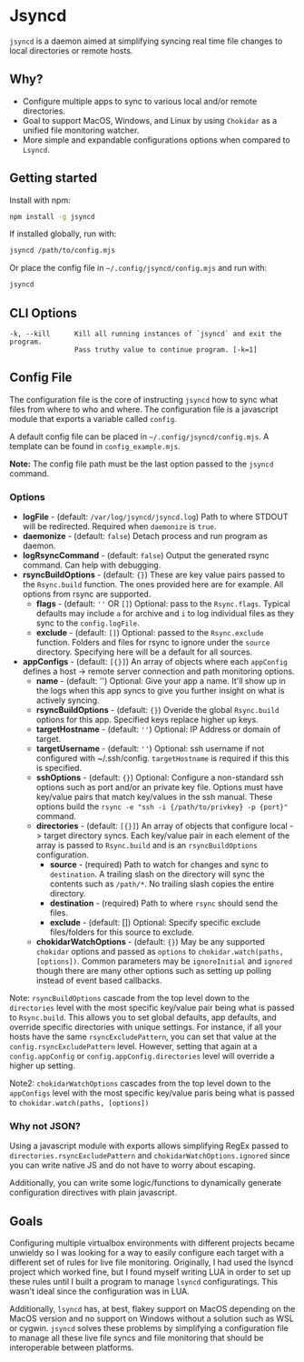 # Jsyncd

`jsyncd` is a daemon aimed at simplifying syncing real time file changes to local directories or remote hosts.

## Why?

- Configure multiple apps to sync to various local and/or remote directories.
- Goal to support MacOS, Windows, and Linux by using `Chokidar` as a unified file monitoring watcher.
- More simple and expandable configurations options when compared to `Lsyncd`.

## Getting started

Install with npm:

```bash
npm install -g jsyncd
```

If installed globally, run with:

```bash
jsyncd /path/to/config.mjs
```

Or place the config file in `~/.config/jsyncd/config.mjs` and run with:

```bash
jsyncd
```

## CLI Options

```options
-k, --kill      Kill all running instances of `jsyncd` and exit the program.
                Pass truthy value to continue program. [-k=1]
```

## Config File

The configuration file is the core of instructing `jsyncd` how to sync what files from where to who and where. The configuration file is a javascript module that exports a variable called `config`.

A default config file can be placed in `~/.config/jsyncd/config.mjs`. A template can be found in `config_example.mjs`.

**Note:** The config file path must be the last option passed to the `jsyncd` command.

### Options

- **logFile** - (default: `/var/log/jsyncd/jsyncd.log`) Path to where STDOUT will be redirected. Required when `daemonize` is `true`.
- **daemonize** - (default: `false`) Detach process and run program as daemon.
- **logRsyncCommand** - (default: `false`) Output the generated rsync command. Can help with debugging.
- **rsyncBuildOptions** - (default: `{}`) These are key value pairs passed to the `Rsync.build` function. The ones provided here are for example. All options from rsync are supported.
  - **flags** - (default: `''` OR `[]`) Optional: pass to the `Rsync.flags`. Typical defaults may include `a` for archive and `i` to log individual files as they sync to the `config.logFile`.
  - **exclude** - (default: `[]`) Optional: passed to the `Rsync.exclude` function. Folders and files for rsync to ignore under the `source` directory. Specifying here will be a default for all sources.
- **appConfigs** - (default: `[{}]`) An array of objects where each `appConfig` defines a host -> remote server connection and path monitoring options.
  - **name** - (default: '') Optional: Give your app a name. It'll show up in the logs when this app syncs to give you further insight on what is actively syncing.
  - **rsyncBuildOptions** - (default: `{}`) Overide the global `Rsync.build` options for this app. Specified keys replace higher up keys.
  - **targetHostname** - (default: `''`) Optional: IP Address or domain of target.
  - **targetUsername** - (default: `''`) Optional: ssh username if not configured with ~/.ssh/config. `targetHostname` is required if  this this is specified.
  - **sshOptions** - (default: `{}`) Optional: Configure a non-standard ssh options such as port and/or an private key file. Options must have key/value pairs that match key/values in the ssh manual. These options build the `rsync -e "ssh -i {/path/to/privkey} -p {port}"` command.
  - **directories** - (default: `[{}]`) An array of objects that configure local -> target directory syncs. Each key/value pair in each element of the array is passed to `Rsync.build` and is an `rsyncBuildOptions` configuration.
    - **source** - (required) Path to watch for changes and sync to `destination`. A trailing slash on the directory will sync the contents such as `/path/*`. No trailing slash copies the entire directory.
    - **destination** - (required) Path to where `rsync` should send the files.
    - **exclude** - (default: []) Optional: Specify specific exclude files/folders for this source to exclude.
  - **chokidarWatchOptions** - (default: `{}`) May be any supported `chokidar` options and passed as `options` to `chokidar.watch(paths, [options])`. Common parameters may be `ignoreInitial` and `ignored` though there are many other options such as setting up polling instead of event based callbacks.

Note: `rsyncBuildOptions` cascade from the top level down to the `directories` level with the most specific key/value pair being what is passed to `Rsync.build`. This allows you to set global defaults, app defaults, and override specific directories with unique settings. For instance, if all your hosts have the same `rsyncExcludePattern`, you can set that value at the `config.rsyncExcludePattern` level. However, setting that again at a `config.appConfig` or `config.appConfig.directories` level will override a higher up setting.

Note2: `chokidarWatchOptions` cascades from the top level down to the `appConfigs` level with the most specific key/value paris being what is passed to `chokidar.watch(paths, [options])`

### Why not JSON?

Using a javascript module with exports allows simplifying RegEx passed to `directories.rsyncExcludePattern` and `chokidarWatchOptions.ignored` since you can write native JS and do not have to worry about escaping.

Additionally, you can write some logic/functions to dynamically generate configuration directives with plain javascript.

## Goals

Configuring multiple virtualbox environments with different projects became unwieldy so I was looking for a way to easily configure each target with a different set of rules for live file monitoring.
Originally, I had used the lsyncd project which worked fine, but I found myself writing LUA in order to set up these rules until I built a program to manage `lsyncd` configuratings. This wasn't ideal since the configuration was in LUA.

Additionally, `lsyncd` has, at best, flakey support on MacOS depending on the MacOS version and no support on Windows without a solution such as WSL or cygwin. `jsyncd` solves these problems by simplifying a configuration file to manage all these live file syncs and file monitoring that should be interoperable between platforms.
